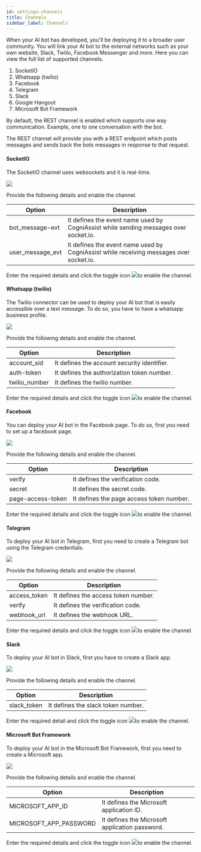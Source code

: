 ```yaml
---
id: settings-channels
title: Channels
sidebar_label: Channels
---
```


When your AI bot has developed, you'll be deploying it to a broader user community. You will link your AI bot to the external networks such as your own website, Slack, Twilio, Facebook Messenger and more. Here you can view the full list of supported channels. 

1. SocketIO
2. Whatsapp (twilio)
3. Facebook
4. Telegram
5. Slack
6. Google Hangout	
7. Microsoft Bot Framework

By default, the REST channel is enabled which supports one way communication. Example, one to one conversation with the bot. 

The REST channel will provide you with a REST endpoint which posts messages and sends back the bots messages in response to that request.

#### SocketIO

The SocketIO channel uses websockets and it is real-time. 

![](assets\CA_112.png)

Provide the following details and enable the channel.

| Option           | Description                                                  |
| ---------------- | ------------------------------------------------------------ |
| bot_message-evt  | It defines the event name used by CogniAssist while sending messages over socket.io. |
| user_message_evt | It defines the event name used by CogniAssist while receiving messages over socket.io. |

Enter the required details and click the toggle icon ![](assets\CA_107.png)to enable the channel.

#### Whatsapp (twilio)

The Twilio connector can be used to deploy your AI bot that is easily accessible over a text message. To do so, you have to have a whatsapp business profile.

![](assets\CA_113.png)

Provide the following details and enable the channel.

| Option        | Description                                 |
| ------------- | ------------------------------------------- |
| account_sid   | It defines the account security identifier. |
| auth-token    | It defines the authorization token number.  |
| twilio_number | It defines the twilio number.               |

Enter the required details and click the toggle icon ![](assets\CA_107.png)to enable the channel.

#### Facebook

You can deploy your AI bot in the Facebook page. To do so, first you need to set up a facebook page.

![](assets\CA_114.png)

Provide the following details and enable the channel.

| Option            | Description                              |
| ----------------- | ---------------------------------------- |
| verify            | It defines the verification code.        |
| secret            | It defines the secret code.              |
| page-access-token | It defines the page access token number. |

Enter the required details and click the toggle icon ![](assets\CA_107.png)to enable the channel.

#### Telegram

To deploy your AI bot in Telegram, first you need to create a Telegram bot using the Telegram credentials.

![](assets\CA_115.png)

Provide the following details and enable the channel.

| Option       | Description                         |
| ------------ | ----------------------------------- |
| access_token | It defines the access token number. |
| verify       | It defines the verification code.   |
| webhook_url  | It defines the webhook URL.         |

Enter the required details and click the toggle icon ![](assets\CA_107.png)to enable the channel.

#### Slack

To deploy your AI bot in Slack, first you have to create a Slack app.

![](assets\CA_116.png)

Provide the following details and enable the channel.

| Option      | Description                        |
| ----------- | ---------------------------------- |
| slack_token | It defines the slack token number. |

Enter the required detail and click the toggle icon ![](assets\CA_107.png)to enable the channel.

#### Microsoft Bot Framework

To deploy your AI bot in the Microsoft Bot Framework, first you need to create a Microsoft app.

![](assets\CA_118.png)

Provide the following details and enable the channel.

| Option                 | Description                                    |
| ---------------------- | ---------------------------------------------- |
| MICROSOFT_APP_ID       | It defines the Microsoft application ID.       |
| MICROSOFT_APP_PASSWORD | It defines the Microsoft application password. |

Enter the required details and click the toggle icon ![](assets\CA_107.png)to enable the channel.